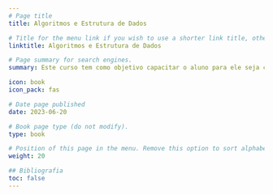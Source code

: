 ```yaml
---
# Page title
title: Algoritmos e Estrutura de Dados

# Title for the menu link if you wish to use a shorter link title, otherwise remove this option.
linktitle: Algoritmos e Estrutura de Dados

# Page summary for search engines.
summary: Este curso tem como objetivo capacitar o aluno para ele seja capaz de compreender, implementar e utilizar as principais estuturas de dados e suas diferentes estratégias de organização de informação. Além disso, também ser preparado para analisar a complexidade de algoritmos utilizando notação assintótica. Em particular, essa análise tem como base algoritmos de ordenação, busca e operações básicas de diversas estruturas de dados.

icon: book
icon_pack: fas

# Date page published
date: 2023-06-20

# Book page type (do not modify).
type: book

# Position of this page in the menu. Remove this option to sort alphabetically.
weight: 20

## Bibliografia
toc: false
---
```


